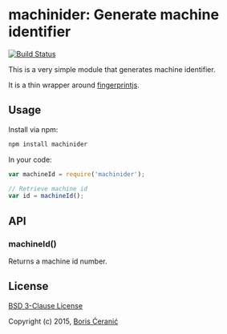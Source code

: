 # machinider: Generate machine identifier

[![Build Status](https://travis-ci.org/borisceranic/machinider.svg?branch=master)](https://travis-ci.org/borisceranic/machinider)

This is a very simple module that generates machine identifier.

It is a thin wrapper around [fingerprintjs](https://www.npmjs.com/package/fingerprintjs).

## Usage

Install via npm:

```bash
npm install machinider
```

In your code:

```js
var machineId = require('machinider');

// Retrieve machine id
var id = machineId();
```

## API

### machineId()

Returns a machine id number.

## License

[BSD 3-Clause License](https://tldrlegal.com/l/bsd3)

Copyright (c) 2015, [Boris Ćeranić](https://sosko.in.rs)
